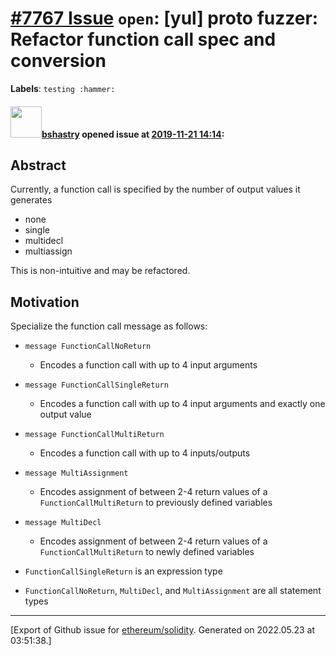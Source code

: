 # [\#7767 Issue](https://github.com/ethereum/solidity/issues/7767) `open`: [yul] proto fuzzer: Refactor function call spec and conversion
**Labels**: `testing :hammer:`


#### <img src="https://avatars.githubusercontent.com/u/2388185?v=4" width="50">[bshastry](https://github.com/bshastry) opened issue at [2019-11-21 14:14](https://github.com/ethereum/solidity/issues/7767):

## Abstract

Currently, a function call is specified by the number of output values it generates
  - none
  - single
  - multidecl
  - multiassign

This is non-intuitive and may be refactored.

## Motivation

Specialize the function call message as follows:

- `message FunctionCallNoReturn`
  - Encodes a function call with up to 4 input arguments

- `message FunctionCallSingleReturn`
  - Encodes a function call with up to 4 input arguments and exactly one output value

- `message FunctionCallMultiReturn`
  - Encodes a function call with up to 4 inputs/outputs

- `message MultiAssignment`
  - Encodes assignment of between 2-4 return values of a `FunctionCallMultiReturn` to previously defined variables

- `message MultiDecl`
  - Encodes assignment of between 2-4 return values of a `FunctionCallMultiReturn` to newly defined variables

- `FunctionCallSingleReturn` is an expression type

- `FunctionCallNoReturn`, `MultiDecl`, and `MultiAssignment` are all statement types




-------------------------------------------------------------------------------



[Export of Github issue for [ethereum/solidity](https://github.com/ethereum/solidity). Generated on 2022.05.23 at 03:51:38.]
